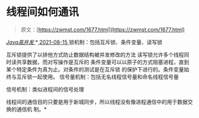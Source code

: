 <!--yml
category: 未分类
date: 0001-01-01 00:00:00
--->

# 线程间如何通讯

> 原文：[https://zwmst.com/1677.html](https://zwmst.com/1677.html)

   [ *Java高并发* ](https://zwmst.com/java%e9%ab%98%e5%b9%b6%e5%8f%91)*[ <time datetime="2021-08-15T16:12:22+08:00"> 2021-08-15 </time> ](https://zwmst.com/1677.html)  锁机制：包括互斥锁、条件变量、读写锁

互斥锁提供了以排他方式防止数据结构被并发修改的方法 读写锁允许多个线程同时读共享数据，而对写操作是互斥的 条件变量可以以原子的方式阻塞进程，直到某个特定条件为真为止。对条件的测试是在互斥锁 的保护下进行的。条件变量始终与互斥锁一起使用。 信号量机制：包括无名线程信号量和命名线程信号量

信号机制：类似进程间的信号处理

线程间的通信目的只要是用于新城同步，所以线程没有像进程通信中的用于数据交换的通信机 制。*